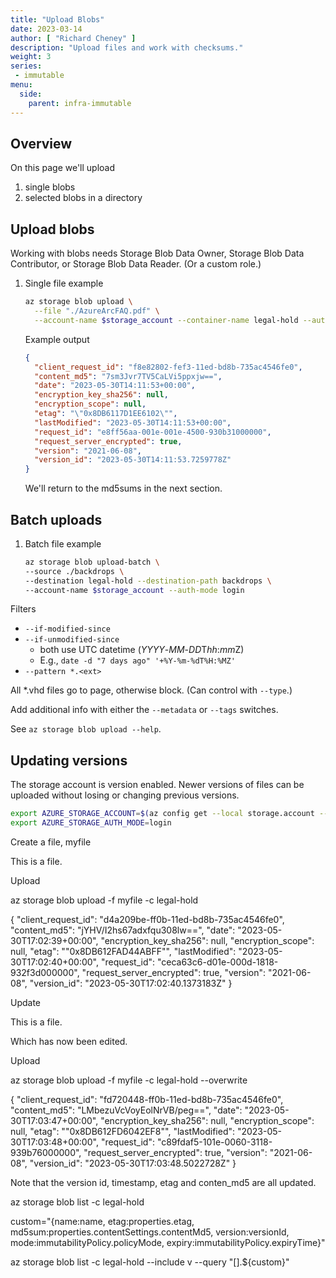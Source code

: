 ```yaml
---
title: "Upload Blobs"
date: 2023-03-14
author: [ "Richard Cheney" ]
description: "Upload files and work with checksums."
weight: 3
series:
 - immutable
menu:
  side:
    parent: infra-immutable
---
```


## Overview

On this page we'll upload 

1. single blobs 
1. selected blobs in a directory

## Upload blobs

Working with blobs needs Storage Blob Data Owner, Storage Blob Data Contributor, or Storage Blob Data Reader. (Or a custom role.)

1. Single file example

    ```bash
    az storage blob upload \
      --file "./AzureArcFAQ.pdf" \
      --account-name $storage_account --container-name legal-hold --auth-mode login
    ```

    Example output

    ```json
    {
      "client_request_id": "f8e82802-fef3-11ed-bd8b-735ac4546fe0",
      "content_md5": "7sm3Jvr7TV5CaLVi5ppxjw==",
      "date": "2023-05-30T14:11:53+00:00",
      "encryption_key_sha256": null,
      "encryption_scope": null,
      "etag": "\"0x8DB6117D1EE6102\"",
      "lastModified": "2023-05-30T14:11:53+00:00",
      "request_id": "e8ff56aa-001e-001e-4500-930b31000000",
      "request_server_encrypted": true,
      "version": "2021-06-08",
      "version_id": "2023-05-30T14:11:53.7259778Z"
    }
    ```

    We'll return to the md5sums in the next section.

## Batch uploads

1. Batch file example

    ```bash
    az storage blob upload-batch \
    --source ./backdrops \
    --destination legal-hold --destination-path backdrops \
    --account-name $storage_account --auth-mode login
    ```

Filters

* `--if-modified-since`
* `--if-unmodified-since`
    * both use UTC datetime (*YYYY*-*MM*-*DD*T*hh*:*mm*Z)
    * E.g., `date -d "7 days ago" '+%Y-%m-%dT%H:%MZ'`
* `--pattern *.<ext>`

All \*.vhd files go to page, otherwise block. (Can control with `--type`.) 

Add additional info with either the `--metadata` or `--tags` switches.

See `az storage blob upload --help`.

## Updating versions

The storage account is version enabled. Newer versions of files can be uploaded without losing or changing previous versions.

```bash
export AZURE_STORAGE_ACCOUNT=$(az config get --local storage.account --query value -otsv)
export AZURE_STORAGE_AUTH_MODE=login
```

Create a file, myfile

This is a file.

Upload

az storage blob upload -f myfile -c legal-hold

{
  "client_request_id": "d4a209be-ff0b-11ed-bd8b-735ac4546fe0",
  "content_md5": "jYHV/I2hs67adxfqu308lw==",
  "date": "2023-05-30T17:02:39+00:00",
  "encryption_key_sha256": null,
  "encryption_scope": null,
  "etag": "\"0x8DB612FAD44ABFF\"",
  "lastModified": "2023-05-30T17:02:40+00:00",
  "request_id": "ceca63c6-d01e-000d-1818-932f3d000000",
  "request_server_encrypted": true,
  "version": "2021-06-08",
  "version_id": "2023-05-30T17:02:40.1373183Z"
}


Update


This is a file.

Which has now been edited.

Upload

az storage blob upload -f myfile -c legal-hold --overwrite

{
  "client_request_id": "fd720448-ff0b-11ed-bd8b-735ac4546fe0",
  "content_md5": "LMbezuVcVoyEolNrVB/peg==",
  "date": "2023-05-30T17:03:47+00:00",
  "encryption_key_sha256": null,
  "encryption_scope": null,
  "etag": "\"0x8DB612FD6042EF8\"",
  "lastModified": "2023-05-30T17:03:48+00:00",
  "request_id": "c89fdaf5-101e-0060-3118-939b76000000",
  "request_server_encrypted": true,
  "version": "2021-06-08",
  "version_id": "2023-05-30T17:03:48.5022728Z"
}

Note that the version id, timestamp, etag and conten_md5 are all updated.

az storage blob list -c legal-hold 

custom="{name:name, etag:properties.etag, md5sum:properties.contentSettings.contentMd5, version:versionId, mode:immutabilityPolicy.policyMode, expiry:immutabilityPolicy.expiryTime}"

az storage blob list -c legal-hold --include v --query "[].${custom}"



